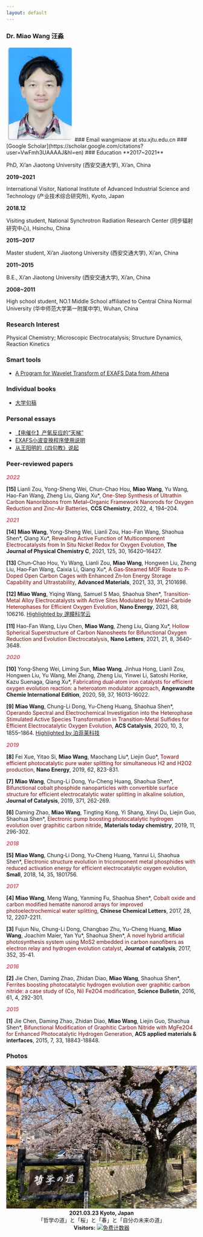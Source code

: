 ```yaml
---
layout: default
---
```


### Dr. Miao Wang 汪淼

<img src="/photos/wangmiao.png" alt="" width="177">
### Email
wangmiaow at stu.xjtu.edu.cn
### [Google Scholar](https://scholar.google.com/citations?user=VwFmh3UAAAAJ&hl=en)
### Education
**2017~2021**

PhD, Xi’an Jiaotong University (西安交通大学), Xi’an, China

**2019~2021**

International Visitor, National Institute of Advanced Industrial Science and Technology (产业技术综合研究所), Kyoto, Japan

**2018.12**

Visiting student, National Synchrotron Radiation Research Center (同步辐射研究中心), Hsinchu, China

**2015~2017**

Master student, Xi’an Jiaotong University (西安交通大学), Xi’an, China

**2011~2015**

B.E., Xi’an Jiaotong University (西安交通大学), Xi’an, China

**2008~2011**

High school student, NO.1 Middle School affiliated to Central China Normal University (华中师范大学第一附属中学), Wuhan, China

### Research Interest
Physical Chemistry; Microscopic Electrocatalysis; Structure Dynamics, Reaction Kinetics

### Smart tools
- [A Program for Wavelet Transform of EXAFS Data from Athena](http://doi.org/10.13140/RG.2.2.11521.61289/1)

### Individual books
- [大学句稿](/docs/daxuejuhgao.pdf)

### Personal essays
- [【电催化】产氧反应的“天梯”](https://mp.weixin.qq.com/s/g88hmslVatJUpl3jtCrsjw)
- [EXAFS小波变换程序使用说明](https://mp.weixin.qq.com/s/fnB874IxHb2Fn-PO5pct2w)
- [从王阳明的《四句教》说起](https://mp.weixin.qq.com/s/v0Zl93v_G-k3TTZ189cM0w)

### Peer-reviewed papers
<p style="color:#db5a6b;font-style: italic;font-weight: bold;">
  2022
</p>

**[15]** Lianli Zou, Yong-Sheng Wei, Chun-Chao Hou, **Miao Wang**, Yu Wang, Hao-Fan Wang, Zheng Liu, Qiang Xu*, <font color="#800000">One-Step Synthesis of Ultrathin Carbon Nanoribbons from Metal–Organic Framework Nanorods for Oxygen Reduction and Zinc–Air Batteries</font>, **CCS Chemistry**, 2022, 4, 194–204.

<p style="color:#db5a6b;font-style: italic;font-weight: bold;">
  2021
</p>

**[14]** **Miao Wang**, Yong-Sheng Wei, Lianli Zou, Hao-Fan Wang, Shaohua Shen\*, Qiang Xu\*, <font color="#800000">Revealing Active Function of Multicomponent Electrocatalysts from In Situ Nickel Redox for Oxygen Evolution</font>, **The Journal of Physical Chemistry C**, 2021, 125, 30, 16420–16427.

**[13]** Chun‐Chao Hou, Yu Wang, Lianli Zou, **Miao Wang**, Hongwen Liu, Zheng Liu, Hao‐Fan Wang, Caixia Li, Qiang Xu*, <font color="#800000">A Gas‐Steamed MOF Route to P‐Doped Open Carbon Cages with Enhanced Zn‐Ion Energy Storage Capability and Ultrastability</font>, **Advanced Materials**, 2021, 33, 31, 2101698.

**[12]** **Miao Wang**, Yiqing Wang, Samuel S Mao, Shaohua Shen*, <font color="#800000">Transition-Metal Alloy Electrocatalysts with Active Sites Modulated by Metal-Carbide Heterophases for Efficient Oxygen Evolution</font>, **Nano Energy**, 2021, 88, 106216. [Highlighted by 邃瞳科学云](https://mp.weixin.qq.com/s/MPE60G4UpJsqfg0D_Od3hw)

**[11]** Hao-Fan Wang, Liyu Chen, **Miao Wang**, Zheng Liu, Qiang Xu*, <font color="#800000">Hollow Spherical Superstructure of Carbon Nanosheets for Bifunctional Oxygen Reduction and Evolution Electrocatalysis</font>, **Nano Letters**, 2021, 21, 8, 3640-3648.

<p style="color:#db5a6b;font-style: italic;font-weight: bold;">
  2020
</p>

**[10]** Yong‐Sheng Wei, Liming Sun, **Miao Wang**, Jinhua Hong, Lianli Zou, Hongwen Liu, Yu Wang, Mei Zhang, Zheng Liu, Yinwei Li, Satoshi Horike, Kazu Suenaga, Qiang Xu*, <font color="#800000">Fabricating dual‐atom iron catalysts for efficient oxygen evolution reaction: a heteroatom modulator approach</font>, **Angewandte Chemie International Edition**, 2020, 59, 37, 16013-16022.

**[9]** **Miao Wang**, Chung-Li Dong, Yu-Cheng Huang, Shaohua Shen*, <font color="#800000">Operando Spectral and Electrochemical Investigation into the Heterophase Stimulated Active Species Transformation in Transition-Metal Sulfides for Efficient Electrocatalytic Oxygen Evolution</font>, **ACS Catalysis**, 2020, 10, 3, 1855–1864. [Highlighted by 泊菲莱科技](https://mp.weixin.qq.com/s/JaUki-o1v40ptjKgwNhqlw)

<p style="color:#db5a6b;font-style: italic;font-weight: bold;">
  2019
</p>

**[8]** Fei Xue, Yitao Si, **Miao Wang**, Maochang Liu\*, Liejin Guo\*, <font color="#800000">Toward efficient photocatalytic pure water splitting for simultaneous H2 and H2O2 production</font>, **Nano Energy**, 2019, 62, 823-831.

**[7]** **Miao Wang**, Chung-Li Dong, Yu-Cheng Huang, Shaohua Shen*, <font color="#800000">Bifunctional cobalt phosphide nanoparticles with convertible surface structure for efficient electrocatalytic water splitting in alkaline solution</font>, **Journal of Catalysis**, 2019, 371, 262-269.

**[6]** Daming Zhao, **Miao Wang**, Tingting Kong, Yi Shang, Xinyi Du, Liejin Guo, Shaohua Shen*, <font color="#800000">Electronic pump boosting photocatalytic hydrogen evolution over graphitic carbon nitride</font>, **Materials today chemistry**, 2019, 11, 296-302.

<p style="color:#db5a6b;font-style: italic;font-weight: bold;">
  2018
</p>

**[5]** **Miao Wang**, Chung‐Li Dong, Yu‐Cheng Huang, Yanrui Li, Shaohua Shen*, <font color="#800000">Electronic structure evolution in tricomponent metal phosphides with reduced activation energy for efficient electrocatalytic oxygen evolution</font>, **Small**, 2018, 14, 35, 1801756.

<p style="color:#db5a6b;font-style: italic;font-weight: bold;">
  2017
</p>

**[4]** **Miao Wang**, Meng Wang, Yanming Fu, Shaohua Shen*, <font color="#800000">Cobalt oxide and carbon modified hematite nanorod arrays for improved photoelectrochemical water splitting</font>, **Chinese Chemical Letters**, 2017, 28, 12, 2207-2211.

**[3]** Fujun Niu, Chung-Li Dong, Changbao Zhu, Yu-Cheng Huang, **Miao Wang**, Joachim Maier, Yan Yu\*, Shaohua Shen\*, <font color="#800000">A novel hybrid artificial photosynthesis system using MoS2 embedded in carbon nanofibers as electron relay and hydrogen evolution catalyst</font>, **Journal of catalysis**, 2017, 352, 35-41.

<p style="color:#db5a6b;font-style: italic;font-weight: bold;">
  2016
</p>

**[2]** Jie Chen, Daming Zhao, Zhidan Diao, **Miao Wang**, Shaohua Shen*, <font color="#800000">Ferrites boosting photocatalytic hydrogen evolution over graphitic carbon nitride: a case study of (Co, Ni) Fe2O4 modification</font>, **Science Bulletin**, 2016, 61, 4, 292-301.

<p style="color:#db5a6b;font-style: italic;font-weight: bold;">
  2015
</p>

**[1]** Jie Chen, Daming Zhao, Zhidan Diao, **Miao Wang**, Liejin Guo, Shaohua Shen*, <font color="#800000">Bifunctional Modification of Graphitic Carbon Nitride with MgFe2O4 for Enhanced Photocatalytic Hydrogen Generation</font>, **ACS applied materials & interfaces**, 2015, 7, 33, 18843-18848.

### Photos
<div align="center">
  
 <img src="/photos/20210323_Kyoto_Japan.jpg"/>
 <br/>
 <span style="padding-top:0px">
 <b>2021.03.23 Kyoto, Japan</b> 「哲学の道」と「桜」と「春」と「自分の未来の道」
 </span>
  
</div>
 
 <!-- 网页计数器 -->
<div align="center">
<b>Visitors:</b> 
<a href="https://www.mfwztj.com/" target="_blank"><img src="https://www.mfwztj.com/hit.php?id=zexfdf&nd=6&style=14" border="0" alt="免费计数器"></a>
</div>
<!-- 网页计数器 -->
